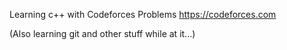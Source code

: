 Learning c++ with Codeforces Problems
https://codeforces.com

(Also learning git and other stuff while at it...)
